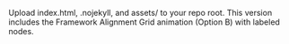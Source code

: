 Upload index.html, .nojekyll, and assets/ to your repo root. This version includes the Framework Alignment Grid animation (Option B) with labeled nodes.